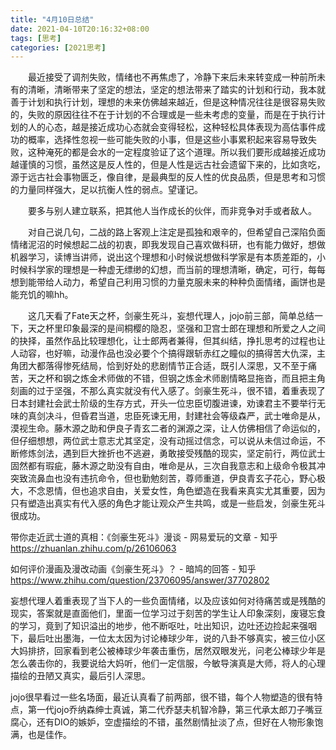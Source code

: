 ```yaml
---
title: "4月10日总结"
date: 2021-04-10T20:16:32+08:00
tags: [思考]
categories: [2021思考]
---
```


<!--more-->

　　最近接受了调剂失败，情绪也不再焦虑了，冷静下来后未来转变成一种前所未有的清晰，清晰带来了坚定的想法，坚定的想法带来了踏实的计划和行动，我本就善于计划和执行计划，理想的未来仿佛越来越近，但是这种情况往往是很容易失败的，失败的原因往往不在于计划的不合理或是一些未考虑的变量，而是在于执行计划的人的心态，越是接近成功心态就会变得轻松，这种轻松具体表现为高估事件成功的概率，选择性忽视一些可能失败的小事，但是这些小事累积起来容易导致失败，这种淹死的都是会水的一定程度验证了这个道理。所以我们要形成越接近成功越谨慎的习惯，虽然这是反人性的，但是人性是远古社会遗留下来的，比如贪吃，源于远古社会事物匮乏，像自律，是最典型的反人性的优良品质，但是思考和习惯的力量同样强大，足以抗衡人性的弱点。望谨记。

　　要多与别人建立联系，把其他人当作成长的伙伴，而非竞争对手或者敌人。

　　对自己说几句，二战的路上客观上注定是孤独和艰辛的，但希望自己深陷负面情绪泥沼的时候想起二战的初衷，即我发现自己喜欢做科研，也有能力做好，想做机器学习，读博当讲师，说出这个理想和小时候说想做科学家是有本质差距的，小时候科学家的理想是一种虚无缥缈的幻想，而当前的理想清晰，确定，可行，每每想到能带给人动力，希望自己利用习惯的力量克服未来的种种负面情绪，画饼也是能充饥的嘛hh。

　　这几天看了Fate天之杯，剑豪生死斗，妄想代理人，jojo前三部，简单总结一下，天之杯里印象最深的是间桐樱的隐忍，坚强和卫宫士郎在理想和所爱之人之间的抉择，虽然作品比较理想化，让士郎两者兼得，但其纠结，挣扎思考的过程也让人动容，也好嘛，动漫作品也没必要个个搞得跟斩赤红之瞳似的搞得苦大仇深，主角团大都落得惨死结局，恰到好处的悲剧情节正合适，既引人深思，又不至于痛苦，天之杯和钢之炼金术师做的不错，但钢之炼金术师剧情略显拖沓，而且把主角刻画的过于坚强，不那么真实就没有代入感了。剑豪生死斗，很不错，着重表现了日本封建社会武士阶级的生存方式，开头一位忠臣切腹进谏，劝谏君主不要举行无味的真剑决斗，但昏君当道，忠臣死谏无用，封建社会等级森严，武士唯命是从，漠视生命。藤木源之助和伊良子青玄二者的渊源之深，让人仿佛相信了命运似的，但仔细想想，两位武士意志尤其坚定，没有动摇过信念，可以说从未信过命运，不断修炼剑法，遇到巨大挫折也不逃避，勇敢接受残酷的现实，坚定前行，两位武士固然都有瑕疵，藤木源之助没有自由，唯命是从，三次自我意志和上级命令极其冲突致流鼻血也没有违抗命令，但也勤勉刻苦，尊师重道，伊良青玄子花心，野心极大，不念恩情，但也追求自由，关爱女性，角色塑造在我看来真实尤其重要，因为只有塑造出真实有代入感的角色才能让观众产生共鸣，或是一些启发，剑豪生死斗很成功。

带你走近武士道的真相：《剑豪生死斗》漫谈 - 网易爱玩的文章 - 知乎 https://zhuanlan.zhihu.com/p/26106063

如何评价漫画及漫改动画《剑豪生死斗》？ - 暗鸠的回答 - 知乎 https://www.zhihu.com/question/23706095/answer/37702802

妄想代理人着重表现了当下人的一些负面情绪，以及应该如何对待痛苦或是残酷的现实，答案就是直面他们，里面一位学习过于刻苦的学生让人印象深刻，废寝忘食的学习，竟到了知识溢出的地步，他不断呕吐，吐出知识，边吐还边捡起来强咽下，最后吐出墨海，一位太太因为讨论棒球少年，说的八卦不够真实，被三位小区大妈排挤，回家看到老公被棒球少年袭击重伤，居然双眼发光，问老公棒球少年是怎么袭击你的，我要说给大妈听，他们一定信服，今敏导演真是大师，将人的心理描绘的丑陋又真实，最后引人深思。

jojo很早看过一些名场面，最近认真看了前两部，很不错，每个人物塑造的很有特点，第一代jojo乔纳森绅士真诚，第二代乔瑟夫机智冷静，第三代承太郎刀子嘴豆腐心，还有DIO的嫉妒，空虚描绘的不错，虽然剧情扯淡了点，但好在人物形象饱满，也是佳作。

